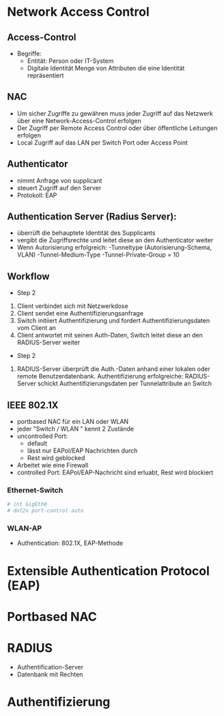 # Network Access Control
## Access-Control
- Begriffe: 
    - Entität: Person oder IT-System
    - Digitale Identität Menge von Attributen die eine Identität repräsentiert

## NAC
- Um sicher Zugriffe zu gewähren muss jeder Zugriff auf das Netzwerk
über eine Network-Access-Control erfolgen
- Der Zugriff per Remote Access Control oder über öffentliche Leitungen erfolgen
- Local Zugriff auf das LAN per Switch Port oder Access Point

## Authenticator
- nimmt Anfrage von supplicant
- steuert Zugriff auf den Server
- Protokoll: EAP

## Authentication Server (Radius Server):
- überrüft die behauptete Identität des Supplicants
- vergibt die Zugriffsrechte und leitet diese an den Authenticator weiter
- Wenn Autorisierung erfolgreich: 
        -Tunneltype (Autorisierung-Schema, VLAN)
        -Tunnel-Medium-Type
        -Tunnel-Private-Group = 10

## Workflow
- Step 2
1. Client verbindet sich mit Netzwerkdose
2. Client sendet eine Authentifizierungsanfrage
3. Switch initiiert Authentifizierung und fordert Authentifizierungsdaten vom Client an
4. Client antwortet mit seinen Auth-Daten, Switch leitet diese an den RADIUS-Server weiter
- Step 2
1. RADIUS-Server überprüft die Auth.-Daten anhand einer lokalen oder remote Benutzerdatenbank.
Authentifizierung erfolgreiche: RADIUS-Server schickt Authentifizierungsdaten per Tunnelattribute an Switch

## IEEE 802.1X
- portbased NAC für ein LAN oder WLAN
- jeder "Switch / WLAN " kennt 2 Zustände
- uncontrolled Port:
    - default
    - lässt nur EAPol/EAP Nachrichten durch
    - Rest wird geblocked
- Arbeitet wie eine Firewall
- controlled Port: EAPol/EAP-Nachricht sind erluabt, Rest wird blockiert
### Ethernet-Switch
```bash
# int GigEth0
# dot2x port-control auto
```
### WLAN-AP
- Authentication: 802.1X, EAP-Methode


# Extensible Authentication Protocol (EAP)
# Portbased NAC
# RADIUS
- Authentification-Server
- Datenbank mit Rechten
# Authentifizierung
